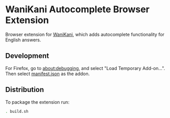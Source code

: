 # WaniKani Autocomplete Browser Extension

Browser extension for [WaniKani](https://www.wanikani.com), which adds autocomplete functionality for English answers.

## Development

For Firefox, go to [about:debugging](about:debugging), and select "Load Temporary Add-on...". Then select [manifest.json](src/manifest.json) as the addon.

## Distribution

To package the extension run:

```bash
. build.sh
```
